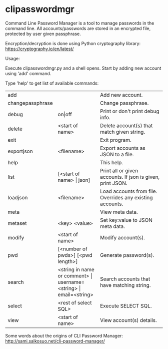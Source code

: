 clipasswordmgr
==============

Command Line Password Manager is a tool to manage passwords in the command line. All accounts/passwords are stored in an encrypted file, protected by user given passphrase.

Encryption/decryption is done using Python cryptography library: https://cryptography.io/en/latest/

Usage:

Execute clipasswordmgr.py and a shell opens. Start by adding new account using 'add' command.

Type 'help' to get list of available commands:

<table width="100%">
<tr>
<td width="20%">add</td>
<td width="30%">&nbsp;</td>
<td width="50%">Add new account.</td>
</tr>

<tr>
<td width="20%">changepassphrase</td>
<td width="30%">&nbsp;</td>
<td width="50%">Change passphrase.</td>
</tr>
                                                                                  
<tr>
<td width="20%">debug</td>
<td width="30%">on|off</td>
<td width="50%">Print or don't print debug info.</td>
</tr>
                                                                     
<tr>
<td width="20%">delete</td>
<td width="30%">&lt;start of name></td>
<td width="50%">Delete account(s) that match given string.</td>
</tr>
                                                                          
<tr>
<td width="20%">exit</td>
<td width="30%">&nbsp;</td>
<td width="50%">Exit program.</td>
</tr>
                                                                
<tr>
<td width="20%">exportjson</td>
<td width="30%">&lt;filename></td>
<td width="50%">Export accounts as JSON to a file.</td>
</tr>
                                                                
<tr>
<td width="20%">help</td>
<td width="30%">&nbsp;</td>
<td width="50%">This help.</td>
</tr>
                                                                                                               
<tr>
<td width="20%">list</td>
<td width="30%">[&lt;start of name> | json]</td>
<td width="50%">Print all or given accounts. If json is given, print JSON.</td>
</tr>
                                                         
<tr>
<td width="20%">loadjson</td>
<td width="30%">&lt;filename></td>
<td width="50%">Load accounts from file. Overrides any existing accounts.</td>
</tr>

<tr>
<td width="20%">meta</td>
<td width="30%">&nbsp;</td>
<td width="50%">View meta data.</td>
</tr>
            
<tr>
<td width="20%">metaset</td>
<td width="30%">&lt;key> &lt;value></td>
<td width="50%">Set key:value to JSON meta data.</td>
</tr>
                                                                                 
<tr>
<td width="20%">modify</td>
<td width="30%">&lt;start of name></td>
<td width="50%">Modify account(s).</td>
</tr>
                                                                 
<tr>
<td width="20%">pwd</td>
<td width="30%">[&lt;number of pwds>] [&lt;pwd length>]</td>
<td width="50%">Generate password(s).</td>
</tr>
                                                                
<tr>
<td width="20%">search</td>
<td width="30%">&lt;string in name or comment> | username=&lt;string> | email=&lt;string></td>
<td width="50%">Search accounts that have matching string.</td>
</tr>
   
<tr>
<td width="20%">select</td>
<td width="30%">&lt;rest of select SQL></td>
<td width="50%">Execute SELECT SQL.</td>
</tr>
               
<tr>
<td width="20%">view</td>
<td width="30%">&lt;start of name></td>
<td width="50%">View account(s) details.</td>
</tr>

</table>
                                                           
                                                              

Some words about the origins of CLI Password Manager: http://sami.salkosuo.net/cli-password-manager/
